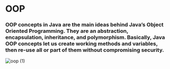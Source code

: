 # OOP

### OOP concepts in Java are the main ideas behind Java’s Object Oriented Programming. They are an abstraction, encapsulation, inheritance, and polymorphism. Basically, Java OOP concepts let us create working methods and variables, then re-use all or part of them without compromising security.

![oop (1)](https://user-images.githubusercontent.com/68942106/101969730-dd801480-3bda-11eb-8b16-e6c147d90daa.png)
